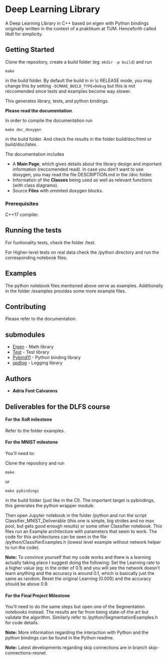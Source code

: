 # Deep Learning Library 
A Deep Learning Library in C++ based on eigen with Python bindings originally written in the context of a praktikum at TUM. Henceforth called libdl for simplicity.

## Getting Started

Clone the repository, create a build folder (eg: ```mkdir -p build```) and run
```
make
```
in the build folder. By default the build in in \c RELEASE mode, you may change this by setting ```-DCMAKE_BUILD_TYPE=Debug``` but this is not reccomended since tests and examples become way slower.

This generates library, tests, and python bindings.

**Please read the documentation**.

In order to compile the documentation run
```
make doc_doxygen
```
in the build folder. And check the results in the folder build/doc/html or build/doc/latex.

The documentation includes
* A **Main Page**, which gives details about the library design and important information (reccomended read). In case you don't want to use doxygen, you may read the file DESCRIPTION.md in the /doc folder.
* Information of the **Classes** being used as well as relevant functions (with class diagrams).
* Source **Files** with ommited doxygen blocks.


### Prerequisites

C++17 compiler.

## Running the tests

For funtionality tests, check the folder /test.

For Higher-level tests on real data check the /python directory and run the corresponding notebook files.

## Examples
The python notebook files mentioned above serve as examples. Additionally in the folder /examples provides some more example files.

## Contributing
Please refer to the documentation.

## submodules

* [Eigen](http://eigen.tuxfamily.org/index.php?title=Main_Page) - Math library
* [Test](https://github.com/catchorg/Catch2) - Test library
* [Pybind11](https://github.com/pybind/pybind11) - Python binding library
* [spdlog](https://github.com/gabime/spdlog) - Logging library

## Authors

* **Adria Font Calvarons**

## Deliverables for the DLFS course

#### For the **XoR milestone**
Refer to the folder examples.
#### For the **MNIST milestone**
You'll need to:

Clone the repository and run
```
make
```
or
```
make pybindings
```
in the build folder (just like in the CI). The important target is pybindings, this generates the python wrapper module.

Then open Jupyter notebook in the folder /python and run the script Classifier_MNIST_Deliverable (this one is simple, big strides and no max pool, but gets good enough results) or some other Classifier notebook. This files run an Example architecture with parameters that seem to work. The code for this architectures can be seen in the file /python/ClassifierExamples.h (lowest level example without network helper to run the code).

**Note:** To convince yourself that my code works and there is a learning actually taking place I suggest doing the following: Set the Learning rate to a higher value (eg: in the order of 0.1) and you will see the network doesn't learn anything and the accuracy is around 0.1, which is basically just the same as random. Reset the original Learning (0.005) and the accuracy should be above 0.9.

#### For the **Final Project Milestone**
You'll need to do the same steps but open one of the Segmentation notebooks instead. The results are far from being state-of-the art but validate the algorithm. Similarly refer to /python/SegmentationExamples.h for code details.


**Note:** More information regarding the interaction with Python and the python bindings can be found in the Python readme.

**Note:** Latest developments regarding skip connections are in branch skip-connections-resnet.


